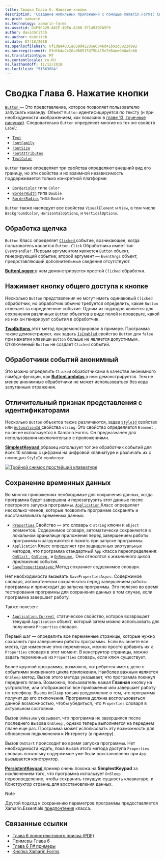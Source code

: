 ```yaml
---
title: Сводка Глава 6. Нажатие кнопки
description: 'Создание мобильных приложений с помощью Xamarin.Forms: Сводка Глава 6. Нажатие кнопки'
ms.prod: xamarin
ms.technology: xamarin-forms
ms.assetid: D4F9C429-A6CF-40FA-AC68-3F149307A5F9
author: davidbritch
ms.author: dabritch
ms.date: 07/18/2018
ms.openlocfilehash: 0f1da94031e658d42205e6346d41b02c5822d992
ms.sourcegitcommit: 03dfb4a2c20ad68515875b415e7d84ee9b0a8cb8
ms.translationtype: MT
ms.contentlocale: ru-RU
ms.lasthandoff: 11/12/2018
ms.locfileid: "51563684"
---
```

# <a name="summary-of-chapter-6-button-clicks"></a>Сводка Глава 6. Нажатие кнопки

[ `Button` ](xref:Xamarin.Forms.Button) — Это представление, которое позволяет пользователю запускать команду. Объект `Button` идентифицируется по тексту (и при необходимости изображением, как показано в [главе 13, точечные рисунки](chapter13.md)). Следовательно `Button` определяет многие из тех же свойств `Label`:

- [`Text`](xref:Xamarin.Forms.Button.Text)
- [`FontFamily`](xref:Xamarin.Forms.Button.FontFamily)
- [`FontSize`](xref:Xamarin.Forms.Button.FontSize)
- [`FontAttributes`](xref:Xamarin.Forms.Button.FontAttributes)
- [`TextColor`](xref:Xamarin.Forms.Button.TextColor)

`Button` также определяет три свойства определяют внешний вид его границу, но эти свойства и их взаимной независимость поддерживается только конкретной платформе:

- [`BorderColor`](xref:Xamarin.Forms.Button.BorderColor) типа `Color`
- [`BorderWidth`](xref:Xamarin.Forms.Button.BorderWidth) типа `Double`
- [`BorderRadius`](xref:Xamarin.Forms.Button.BorderRadius) типа `Double`

`Button` также наследует все свойства `VisualElement` и `View`, в том числе `BackgroundColor`, `HorizontalOptions`, и `VerticalOptions`.

## <a name="processing-the-click"></a>Обработка щелчка

`Button` Класс определяет [ `Clicked` ](xref:Xamarin.Forms.Button.Clicked) событие, возникающее, когда пользователь касается `Button`. `Click` Обработчика имеет тип `EventHandler`. Первым аргументом является `Button` объект, генерирующий событие; второй аргумент — `EventArgs` объект, предоставляющий дополнительные сведения отсутствуют.

[ **ButtonLogger** ](https://github.com/xamarin/xamarin-forms-book-samples/tree/master/Chapter06/ButtonLogger) в нем демонстрируется простой `Clicked` обработки.

## <a name="sharing-button-clicks"></a>Нажимает кнопку общего доступа к кнопке

Несколько `Button` представления не могут иметь одинаковый `Clicked` обработчик, но обработчик обычно требуется определить, какие `Button` отвечает за определенное событие. Одним из подходов является для сохранения различных `Button` объектов в виде полей и проверьте, какой из них он генерирует события в обработчик.

[ **TwoButtons** ](https://github.com/xamarin/xamarin-forms-book-samples/tree/master/Chapter06/TwoButtons) этот метод продемонстрирован в примере. Программа также демонстрирует, как задать [ `IsEnabled` ](xref:Xamarin.Forms.VisualElement.IsEnabled) свойство `Button` для `false` при нажатии клавиши `Button` больше не является допустимым. Отключенный `Button` не создает `Clicked` событий.

## <a name="anonymous-event-handlers"></a>Обработчики событий анонимный

Это можно определить `Clicked` обработчиками в качестве анонимного лямбда-функции, как [ **ButtonLambdas** ](https://github.com/xamarin/xamarin-forms-book-samples/tree/master/Chapter06/ButtonLambdas) в нем демонстрируется. Тем не менее анонимные обработчики не может использоваться без кода запутанным отражения.

## <a name="distinguishing-views-with-ids"></a>Отличительный признак представления с идентификаторами

Несколько `Button` объектов также различаются, задав [ `StyleId` ](xref:Xamarin.Forms.Element.StyleId) свойство или [ `AutomationId` ](xref:Xamarin.Forms.Element.AutomationId) свойства `string`. Это свойство определяется `Element` , но он не используется в Xamarin.Forms. Он предназначен для использования исключительно с приложениями.

[ **SimplestKeypad** ](https://github.com/xamarin/xamarin-forms-book-samples/tree/master/Chapter06/SimplestKeypad) образец использует тот же обработчик событий для всех 10 клавиш с цифрами на цифровой клавиатуре и различать их с помощью `StyleId` свойство:

[![Тройной снимок простейший клавиатуре](images/ch06fg04-small.png "калькулятор")](images/ch06fg04-large.png#lightbox "калькулятора")

## <a name="saving-transient-data"></a>Сохранение временных данных

Во многих приложениях необходимые для сохранения данных, когда программа будет завершена и перезагрузить этот данные после повторного запуска программы. [ `Application` ](xref:Xamarin.Forms.Application) Класс определяет несколько членов, которые позволить программе сохранять и восстанавливать временных данных:

- [ `Properties` ](xref:Xamarin.Forms.Application.Properties) Свойство — это словарь с `string` ключи и `object` элементов. Содержимое словаря, автоматически сохраняются в локальном хранилище приложения перед завершением работы программы и загружаются в память при запуске программы.
- `Application` Класс определяет три защищенных виртуальных методов, что программа стандартный `App` класса переопределения: [ `OnStart` ](xref:Xamarin.Forms.Application.OnStart), [ `OnSleep` ](xref:Xamarin.Forms.Application.OnSleep), и [ `OnResume` ](xref:Xamarin.Forms.Application.OnResume). Они относятся к *жизненного цикла приложения* события.
- [ `SavePropertiesAsync` ](xref:Xamarin.Forms.Application.SavePropertiesAsync) Метод сохраняет содержимое словаря.

Нет необходимости вызывать `SavePropertiesAsync`. Содержимое словаря, автоматически сохраняются перед завершением работы программы и происходит до запуска программы. Это полезно во время тестирования программы для сохранения данных в том случае, если программа завершает работу.

Также полезен:

- [`Application.Current`](xref:Xamarin.Forms.Application.Current), статическое свойство, которое возвращает текущий `Application` объект, который затем можно использовать для получения `Properties` словаря.

Первый шаг — определить все переменные страницы, которые нужно сохранить при завершении работы программы. Если вы знаете все места, где изменение этих переменных, можно просто добавить их к `Properties` словаря в этот момент. В конструктор страницы, можно задать переменные из `Properties` словарь, если ключ существует.

Более крупной программы, возможно, потребуется иметь дело с событиями жизненного цикла приложения. Наиболее важным является `OnSleep` метод. Вызов этого метода указывает, что программа покинул переднего плана. Возможно, пользователь нажал **Главная** кнопку на устройстве, или отображаются все приложения или завершает работу по телефону. Вызов `OnSleep` только уведомление о том, что программа получит до его отключения. Программа должна воспользоваться данной возможностью, чтобы убедиться, что `Properties` словаря в актуальном состоянии.

Вызов `OnResume` указывает, что программа не завершился после последнего вызова `OnSleep` , однако теперь выполняется на переднем плане еще раз. Программа может использовать эту возможность для обновления подключения к Интернету (к примеру).

Вызов `OnStart` происходит во время запуска программы. Нет необходимости ждать, пока вызов этого метода доступа `Properties` словарь поскольку содержимое уже были восстановлены при `App` вызывается конструктор.

[ **PersistentKeypad** ](https://github.com/xamarin/xamarin-forms-book-samples/tree/master/Chapter06/PersistentKeypad) пример очень похожа на **SimplestKeypad** за исключением того, что программа использует `OnSleep` переопределение, чтобы сохранить текущую сущность клавиатуре, и Конструктор страниц для восстановления данных.

> [!NOTE]
> Другой подход к сохранению параметров программы предоставляется Xamarin.Essentials [предпочтения](~/essentials/preferences.md) класса.

## <a name="related-links"></a>Связанные ссылки

- [Глава 6 полнотекстового поиска (PDF)](https://download.xamarin.com/developer/xamarin-forms-book/XamarinFormsBook-Ch06-Apr2016.pdf)
- [Примеры Глава 6](https://github.com/xamarin/xamarin-forms-book-samples/tree/master/Chapter06)
- [Глава 6 F# примеры](https://github.com/xamarin/xamarin-forms-book-samples/tree/master/Chapter06/FS)
- [Кнопка Xamarin.Forms](~/xamarin-forms/user-interface/button.md)
